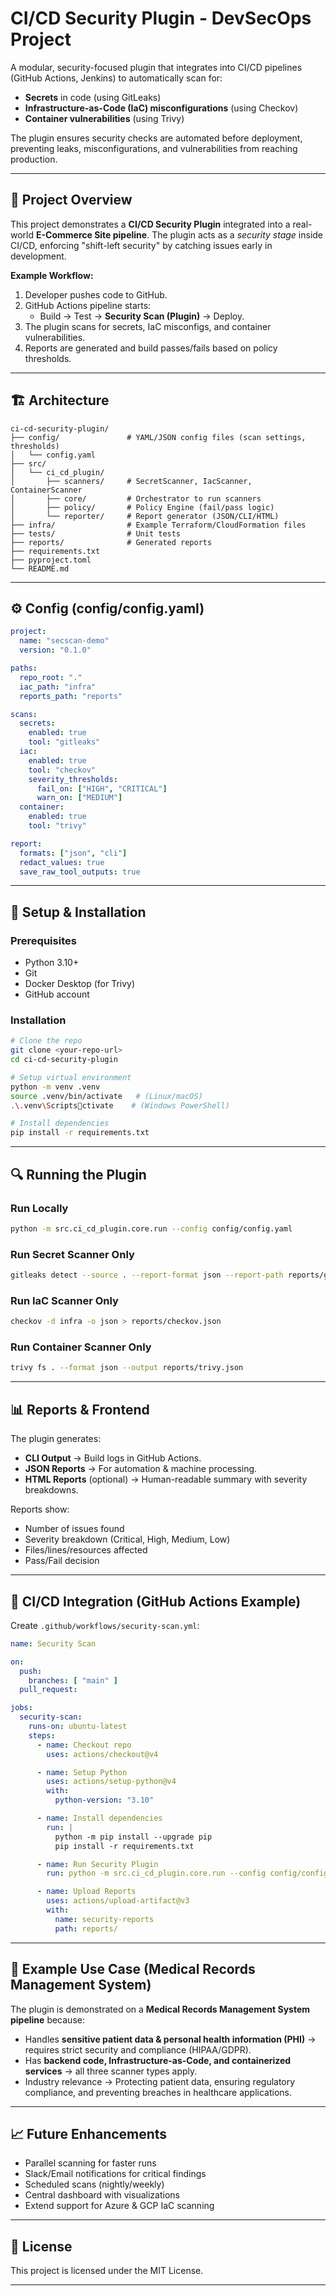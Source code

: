 # CI/CD Security Plugin - DevSecOps Project

A modular, security-focused plugin that integrates into CI/CD pipelines (GitHub Actions, Jenkins) to automatically scan for:
- **Secrets** in code (using GitLeaks)
- **Infrastructure-as-Code (IaC) misconfigurations** (using Checkov)
- **Container vulnerabilities** (using Trivy)

The plugin ensures security checks are automated before deployment, preventing leaks, misconfigurations, and vulnerabilities from reaching production.

---

## 📌 Project Overview
This project demonstrates a **CI/CD Security Plugin** integrated into a real-world **E-Commerce Site pipeline**. The plugin acts as a *security stage* inside CI/CD, enforcing "shift-left security" by catching issues early in development.

**Example Workflow:**
1. Developer pushes code to GitHub.
2. GitHub Actions pipeline starts:
   - Build → Test → **Security Scan (Plugin)** → Deploy.
3. The plugin scans for secrets, IaC misconfigs, and container vulnerabilities.
4. Reports are generated and build passes/fails based on policy thresholds.

---

## 🏗 Architecture

```
ci-cd-security-plugin/
├── config/               # YAML/JSON config files (scan settings, thresholds)
│   └── config.yaml
├── src/
│   └── ci_cd_plugin/
│       ├── scanners/     # SecretScanner, IacScanner, ContainerScanner
│       ├── core/         # Orchestrator to run scanners
│       ├── policy/       # Policy Engine (fail/pass logic)
│       └── reporter/     # Report generator (JSON/CLI/HTML)
├── infra/                # Example Terraform/CloudFormation files
├── tests/                # Unit tests
├── reports/              # Generated reports
├── requirements.txt
├── pyproject.toml
└── README.md
```

---

## ⚙️ Config (config/config.yaml)

```yaml
project:
  name: "secscan-demo"
  version: "0.1.0"

paths:
  repo_root: "."
  iac_path: "infra"
  reports_path: "reports"

scans:
  secrets:
    enabled: true
    tool: "gitleaks"
  iac:
    enabled: true
    tool: "checkov"
    severity_thresholds:
      fail_on: ["HIGH", "CRITICAL"]
      warn_on: ["MEDIUM"]
  container:
    enabled: true
    tool: "trivy"

report:
  formats: ["json", "cli"]
  redact_values: true
  save_raw_tool_outputs: true
```

---

## 🚀 Setup & Installation

### Prerequisites
- Python 3.10+
- Git
- Docker Desktop (for Trivy)
- GitHub account

### Installation
```bash
# Clone the repo
git clone <your-repo-url>
cd ci-cd-security-plugin

# Setup virtual environment
python -m venv .venv
source .venv/bin/activate   # (Linux/macOS)
.\.venv\Scriptsctivate    # (Windows PowerShell)

# Install dependencies
pip install -r requirements.txt
```

---

## 🔍 Running the Plugin

### Run Locally
```bash
python -m src.ci_cd_plugin.core.run --config config/config.yaml
```

### Run Secret Scanner Only
```bash
gitleaks detect --source . --report-format json --report-path reports/gitleaks.json
```

### Run IaC Scanner Only
```bash
checkov -d infra -o json > reports/checkov.json
```

### Run Container Scanner Only
```bash
trivy fs . --format json --output reports/trivy.json
```

---

## 📊 Reports & Frontend

The plugin generates:
- **CLI Output** → Build logs in GitHub Actions.
- **JSON Reports** → For automation & machine processing.
- **HTML Reports** (optional) → Human-readable summary with severity breakdowns.

Reports show:
- Number of issues found
- Severity breakdown (Critical, High, Medium, Low)
- Files/lines/resources affected
- Pass/Fail decision

---

## 🔗 CI/CD Integration (GitHub Actions Example)

Create `.github/workflows/security-scan.yml`:

```yaml
name: Security Scan

on:
  push:
    branches: [ "main" ]
  pull_request:

jobs:
  security-scan:
    runs-on: ubuntu-latest
    steps:
      - name: Checkout repo
        uses: actions/checkout@v4

      - name: Setup Python
        uses: actions/setup-python@v4
        with:
          python-version: "3.10"

      - name: Install dependencies
        run: |
          python -m pip install --upgrade pip
          pip install -r requirements.txt

      - name: Run Security Plugin
        run: python -m src.ci_cd_plugin.core.run --config config/config.yaml

      - name: Upload Reports
        uses: actions/upload-artifact@v3
        with:
          name: security-reports
          path: reports/
```

---

## 🏥 Example Use Case (Medical Records Management System)

The plugin is demonstrated on a **Medical Records Management System pipeline** because:
- Handles **sensitive patient data & personal health information (PHI)** → requires strict security and compliance (HIPAA/GDPR).  
- Has **backend code, Infrastructure-as-Code, and containerized services** → all three scanner types apply.  
- Industry relevance → Protecting patient data, ensuring regulatory compliance, and preventing breaches in healthcare applications.


---

## 📈 Future Enhancements

- Parallel scanning for faster runs
- Slack/Email notifications for critical findings
- Scheduled scans (nightly/weekly)
- Central dashboard with visualizations
- Extend support for Azure & GCP IaC scanning

---

## 📜 License
This project is licensed under the MIT License.

---

